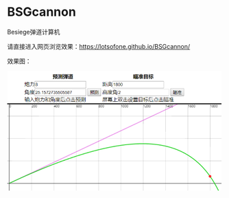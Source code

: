 # BSGcannon
Besiege弹道计算机

请直接进入网页浏览效果：https://lotsofone.github.io/BSGcannon/

效果图：

<img src="https://github.com/lotsofone/image-repository/blob/master/BSGcannon/BSGcannon%201.png"  width="500" height="auto"  alt="效果图"/>
